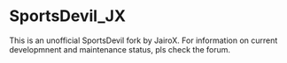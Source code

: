 # SportsDevil_JX
This is an unofficial SportsDevil fork by JairoX.
For information on current developmnent and maintenance status, pls check the forum.
